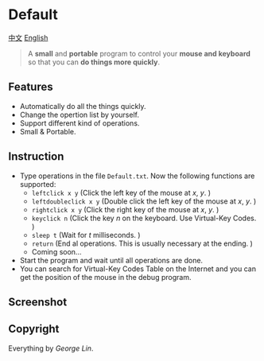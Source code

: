 # Default
[中文](https://github.com/georgel2020/Default/blob/main/README-CN.md) [English](https://github.com/georgel2020/Default/blob/main/README.md)
> A **small** and **portable** program to control your **mouse and keyboard** so that you can **do things more quickly**. 
## Features
- Automatically do all the things quickly. 
- Change the opertion list by yourself. 
- Support different kind of operations. 
- Small & Portable. 
## Instruction
- Type operations in the file `Default.txt`. Now the following functions are supported: 
  - `leftclick x y` (Click the left key of the mouse at *x*, *y*. )
  - `leftdoubleclick x y` (Double click the left key of the mouse at *x*, *y*. )
  - `rightclick x y` (Click the right key of the mouse at *x*, *y*. )
  - `keyclick n` (Click the key *n* on the keyboard. Use Virtual-Key Codes. )
  - `sleep t` (Wait for *t* milliseconds. )
  - `return` (End al operations. This is usually necessary at the ending. )
  - Coming soon...
- Start the program and wait until all operations are done. 
- You can search for Virtual-Key Codes Table on the Internet and you can get the position of the mouse in the debug program. 
## Screenshot
## Copyright
Everything by *George Lin*. 
